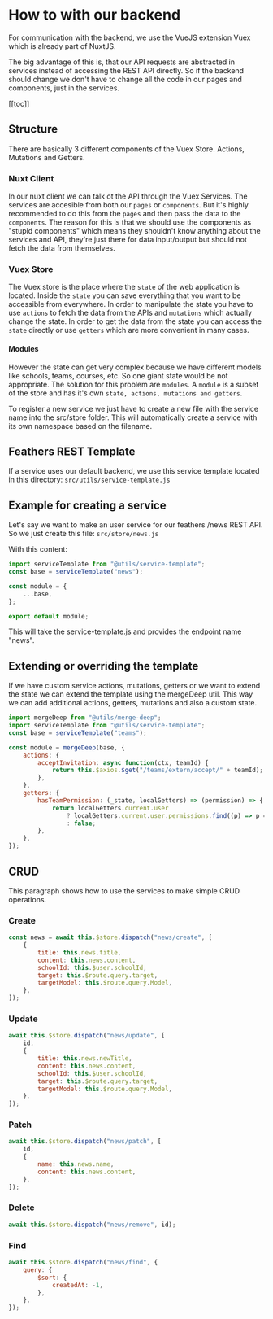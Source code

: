 # How to with our backend <Badge text="WIP" type="warn"/>

For communication with the backend, we use the VueJS extension Vuex which is already part of NuxtJS.

The big advantage of this is, that our API requests are abstracted in services instead of accessing the REST API directly. So if the backend should change we don't have to change all the code in our pages and components, just in the services.

[[toc]]

## Structure

There are basically 3 different components of the Vuex Store. Actions, Mutations and Getters.

### Nuxt Client

In our nuxt client we can talk ot the API through the Vuex Services. The services are accesible from both our `pages` or `components`. But it's highly recommended to do this from the `pages` and then pass the data to the `components`. The reason for this is that we should use the components as "stupid components" which means they shouldn't know anything about the services and API, they're just there for data input/output but should not fetch the data from themselves.

### Vuex Store

The Vuex store is the place where the `state` of the web application is located. Inside the `state` you can save everything that you want to be accessible from everywhere. In order to manipulate the state you have to use `actions` to fetch the data from the APIs and `mutations` which actually change the state. In order to get the data from the state you can access the `state` directly or use `getters` which are more convenient in many cases.

#### Modules

However the state can get very complex because we have different models like schools, teams, courses, etc. So one giant state would be not appropriate. The solution for this problem are `modules`. A `module` is a subset of the store and has it's own `state, actions, mutations and getters`.

To register a new service we just have to create a new file with the service name into the src/store folder. This will automatically create a service with its own namespace based on the filename.

## Feathers REST Template

If a service uses our default backend, we use this service template located in this directory: `src/utils/service-template.js`

## Example for creating a service

Let's say we want to make an user service for our feathers /news REST API. So we just create this file: `src/store/news.js`

With this content:

```js
import serviceTemplate from "@utils/service-template";
const base = serviceTemplate("news");

const module = {
	...base,
};

export default module;
```

This will take the service-template.js and provides the endpoint name "news".

## Extending or overriding the template

If we have custom service actions, mutations, getters or we want to extend the state we can extend the template using the mergeDeep util. This way we can add additional actions, getters, mutations and also a custom state.

```js
import mergeDeep from "@utils/merge-deep";
import serviceTemplate from "@utils/service-template";
const base = serviceTemplate("teams");

const module = mergeDeep(base, {
	actions: {
		acceptInvitation: async function(ctx, teamId) {
			return this.$axios.$get("/teams/extern/accept/" + teamId);
		},
	},
	getters: {
		hasTeamPermission: (_state, localGetters) => (permission) => {
			return localGetters.current.user
				? localGetters.current.user.permissions.find((p) => p === permission)
				: false;
		},
	},
});
```

## CRUD

This paragraph shows how to use the services to make simple CRUD operations.

### Create

```js
const news = await this.$store.dispatch("news/create", [
	{
		title: this.news.title,
		content: this.news.content,
		schoolId: this.$user.schoolId,
		target: this.$route.query.target,
		targetModel: this.$route.query.Model,
	},
]);
```

### Update

```js
await this.$store.dispatch("news/update", [
	id,
	{
		title: this.news.newTitle,
		content: this.news.content,
		schoolId: this.$user.schoolId,
		target: this.$route.query.target,
		targetModel: this.$route.query.Model,
	},
]);
```

### Patch

```js
await this.$store.dispatch("news/patch", [
	id,
	{
		name: this.news.name,
		content: this.news.content,
	},
]);
```

### Delete

```js
await this.$store.dispatch("news/remove", id);
```

### Find

```js
await this.$store.dispatch("news/find", {
	query: {
		$sort: {
			createdAt: -1,
		},
	},
});
```
